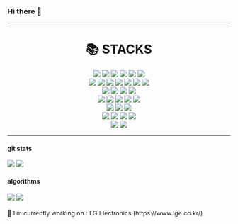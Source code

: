 ### Hi there 👋
<div>
<hr>
</div>
<div align=center><h1>📚 STACKS</h1></div>
<div align=center> 
<img src="https://img.shields.io/badge/C++-00599C?style=for-the-badge&logo=C++t&logoColor=white">
<img src="https://img.shields.io/badge/C-A8B9CC?style=for-the-badge&logo=C&logoColor=white">
<img src="https://img.shields.io/badge/java-007396?style=for-the-badge&logo=java&logoColor=white"> 
<img src="https://img.shields.io/badge/JavaScript-F7DF1E?style=for-the-badge&logo=JavaScript&logoColor=white">
<img src="https://img.shields.io/badge/TypeScript-3178C6?style=for-the-badge&logo=TypeScript&logoColor=white">
<img src="https://img.shields.io/badge/Python-3776AB?style=for-the-badge&logo=Python&logoColor=white">
<br>
<img src="https://img.shields.io/badge/html5-E34F26?style=for-the-badge&logo=html5&logoColor=white">
<img src="https://img.shields.io/badge/css-1572B6?style=for-the-badge&logo=css3&logoColor=white">
<img src="https://img.shields.io/badge/Node.js-339933?style=for-the-badge&logo=Node.js&logoColor=white">
<img src="https://img.shields.io/badge/Express-000000?style=for-the-badge&logo=Express&logoColor=white">
<img src="https://img.shields.io/badge/jquery-0769AD?style=for-the-badge&logo=jquery&logoColor=white">
<img src="https://img.shields.io/badge/django-092E20?style=for-the-badge&logo=django&logoColor=white">
<img src="https://img.shields.io/badge/bootstrap-7952B3?style=for-the-badge&logo=bootstrap&logoColor=white">
<br>
<img src="https://img.shields.io/badge/oracle-F80000?style=for-the-badge&logo=oracle&logoColor=white"> 
<img src="https://img.shields.io/badge/mysql-4479A1?style=for-the-badge&logo=mysql&logoColor=white"> 
<img src="https://img.shields.io/badge/mariaDB-003545?style=for-the-badge&logo=mariaDB&logoColor=white"> 
<img src="https://img.shields.io/badge/mongoDB-47A248?style=for-the-badge&logo=MongoDB&logoColor=white">
<br>
<img src="https://img.shields.io/badge/TensorFlow-FF6F00?style=for-the-badge&logo=TensorFlow&logoColor=white">
<img src="https://img.shields.io/badge/OpenCV-35C3EE8?style=for-the-badge&logo=OpenCV&logoColor=white">
<img src="https://img.shields.io/badge/FFmpeg-007808?style=for-the-badge&logo=FFmpeg&logoColor=white">
<img src="https://img.shields.io/badge/V8-4B8BF5?style=for-the-badge&logo=V8&logoColor=white">
<img src="https://img.shields.io/badge/Chromecast-999999?style=for-the-badge&logo=Chromecast&logoColor=white">
<br>
<img src="https://img.shields.io/badge/linux-FCC624?style=for-the-badge&logo=linux&logoColor=black">
<img src="https://img.shields.io/badge/linux Mint-87CF3E?style=for-the-badge&logo=linux Mint&logoColor=black">
<img src="https://img.shields.io/badge/Ubuntu-E95420?style=for-the-badge&logo=Ubuntu&logoColor=black">
<br>
<img src="https://img.shields.io/badge/github-181717?style=for-the-badge&logo=github&logoColor=white">
<img src="https://img.shields.io/badge/git-F05032?style=for-the-badge&logo=git&logoColor=white">
<img src="https://img.shields.io/badge/Slack-4A154B?style=for-the-badge&logo=Slack&logoColor=white">
<img src="https://img.shields.io/badge/Microsoft Teams-6264A7?style=for-the-badge&logo=Microsoft Teams&logoColor=white">
<br>
<img src="https://img.shields.io/badge/Chai-A30701?style=for-the-badge&logo=Chai&logoColor=white">
<img src="https://img.shields.io/badge/Mocha-8D6748?style=for-the-badge&logo=Mocha&logoColor=white">
</div>
<hr>

#### git stats
<div>
<img src=https://github-readme-stats.vercel.app/api?username=Phigaro>
<img src=https://github-readme-stats.vercel.app/api/top-langs/?username=Phigaro&layout=compact>
</div>

#### algorithms
<div>
<img src=http://mazassumnida.wtf/api/generate_badge?boj=fkrlsp2>
<img src=https://github-readme-codewars-stats.herokuapp.com/api/?username=Phigaro&card&colormode=dark_mode>
</div>

<br>
🔭 I’m currently working on : LG Electronics (https://www.lge.co.kr/)
<!--
**Phigaro/Phigaro** is a ✨ _special_ ✨ repository because its `README.md` (this file) appears on your GitHub profile.

Here are some ideas to get you started:

- 🔭 I’m currently working on ...
- 🌱 I’m currently learning ...
- 👯 I’m looking to collaborate on ...
- 🤔 I’m looking for help with ...
- 💬 Ask me about ...
- 📫 How to reach me: ...
- 😄 Pronouns: ...
- ⚡ Fun fact: ...
-->
